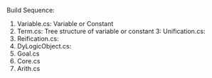 ﻿Build Sequence:
1. Variable.cs: Variable or Constant
2. Term.cs: Tree structure of variable or constant
3: Unification.cs: 
4. Reification.cs: 
5. DyLogicObject.cs: 
6. Goal.cs
7. Core.cs
8. Arith.cs
